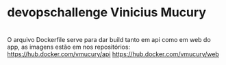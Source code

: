 # devopschallenge Vinicius Mucury
#
O arquivo Dockerfile serve para dar build tanto em api como em web do app, as imagens estão em nos repositórios:
  https://hub.docker.com/vmucury/api
  https://hub.docker.com/vmucury/web
